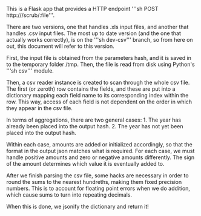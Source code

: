 This is a Flask app that provides a HTTP endpoint '''sh POST http://<host>/scrub/:file'''.

There are two versions, one that handles .xls input files, and another that handles .csv input files. The most up to date version (and the one that actually works correctly), is on the '''sh dev-csv''' branch, so from here on out, this document will refer to this version.

First, the input file is obtained from the parameters hash, and it is saved in to the temporary folder /tmp. Then, the file is read from disk using Python's '''sh csv''' module.

Then, a csv reader instance is created to scan through the whole csv file. The first (or zeroth) row contains the fields, and these are put into a dictionary mapping each field name to its corresponding index within the row. This way, access of each field is not dependent on the order in which they appear in the csv file.

In terms of aggregations, there are two general cases:
    1. The year has already been placed into the output hash.
    2. The year has not yet been placed into the output hash.

Within each case, amounts are added or initialized accordingly, so that the format in the output json matches what is required. For each case, we must handle positive amounts and zero or negative amounts differently. The sign of the amount determines which value it is eventually added to.

After we finish parsing the csv file, some hacks are necessary in order to round the sums to the nearest hundreths, making them fixed precision numbers. This is to account for floating point errors when we do addition, which cause sums to turn into repeating decimals.

When this is done, we jsonify the dictionary and return it!